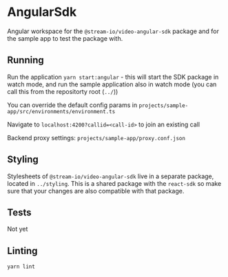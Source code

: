 # AngularSdk

Angular workspace for the `@stream-io/video-angular-sdk` package and for the sample app to test the package with.

## Running

Run the application `yarn start:angular` - this will start the SDK package in watch mode, and run the sample application also in watch mode (you can call this from the repositorty root (`../`))

You can override the default config params in `projects/sample-app/src/environments/environment.ts`

Navigate to `localhost:4200?callid=<call-id>` to join an existing call

Backend proxy settings: `projects/sample-app/proxy.conf.json`

## Styling

Stylesheets of `@stream-io/video-angular-sdk` live in a separate package, located in `../styling`. This is a shared package with the `react-sdk` so make sure that your changes are also compatible with that package.

## Tests

Not yet

## Linting

`yarn lint`
